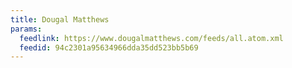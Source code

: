 ```yaml
---
title: Dougal Matthews
params:
  feedlink: https://www.dougalmatthews.com/feeds/all.atom.xml
  feedid: 94c2301a95634966dda35dd523bb5b69
---
```

